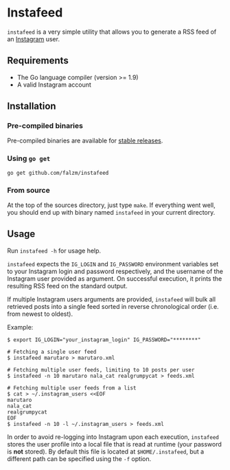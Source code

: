 # Instafeed

`instafeed` is a very simple utility that allows you to generate a RSS feed of an [Instagram](https://www.instagram.com/) user.

## Requirements

* The Go language compiler (version >= 1.9)
* A valid Instagram account

## Installation

### Pre-compiled binaries

Pre-compiled binaries are available for [stable releases](https://github.com/falzm/instafeed/releases).

### Using `go get`

```console
go get github.com/falzm/instafeed
```

### From source

At the top of the sources directory, just type `make`. If everything went well, you should end up with binary named `instafeed` in your current directory.

## Usage

Run `instafeed -h` for usage help.

`instafeed` expects the `IG_LOGIN` and `IG_PASSWORD` environment variables set to your Instagram login and password respectively, and the username of the Instagram user provided as argument. On successful execution, it prints the resulting RSS feed on the standard output.

If multiple Instagram users arguments are provided, `instafeed` will bulk all retrieved posts into a single feed sorted in reverse chronological order (i.e. from newest to oldest).

Example:

```console
$ export IG_LOGIN="your_instagram_login" IG_PASSWORD="********"

# Fetching a single user feed
$ instafeed marutaro > marutaro.xml

# Fetching multiple user feeds, limiting to 10 posts per user
$ instafeed -n 10 marutaro nala_cat realgrumpycat > feeds.xml

# Fetching multiple user feeds from a list
$ cat > ~/.instagram_users <<EOF
marutaro
nala_cat
realgrumpycat
EOF
$ instafeed -n 10 -l ~/.instagram_users > feeds.xml
```

In order to avoid re-logging into Instagram upon each execution, `instafeed` stores the user profile into a local file that is read at runtime (your password is **not** stored). By default this file is located at `$HOME/.instafeed`, but a different path can be specified using the `-f` option.
